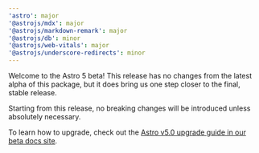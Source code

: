 ```yaml
---
'astro': major
'@astrojs/mdx': major
'@astrojs/markdown-remark': major
'@astrojs/db': minor
'@astrojs/web-vitals': major
'@astrojs/underscore-redirects': minor
---
```


Welcome to the Astro 5 beta! This release has no changes from the latest alpha of this package, but it does bring us one step closer to the final, stable release.

Starting from this release, no breaking changes will be introduced unless absolutely necessary.

To learn how to upgrade, check out the [Astro v5.0 upgrade guide in our beta docs site](https://5-0-0-beta.docs.astro.build/en/guides/upgrade-to/v5/).
